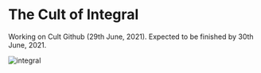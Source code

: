 # The Cult of Integral

Working on Cult Github (29th June, 2021). Expected to be finished by 30th June, 2021.

![integral](https://user-images.githubusercontent.com/66549839/118875488-0623dd00-b8e4-11eb-89c4-e09b0ad1ff7f.png)

